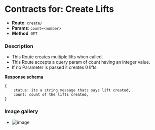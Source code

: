 # Contracts for: Create Lifts

- **Route**: `create/`
- **Params**: `count=<number>`
- **Method**: `GET`

### Description

- This Route creates multiple lifts when called.
- This Route accepts a query param of count having an integer value.
- If no Parameter is passed it creates 0 lifts.

**Response schema**

```
{
    status: its a string message thats says lift created,
    count: count of the lifts created,
}
```

### Image gallery
- ![image](https://user-images.githubusercontent.com/57758447/221763498-3c2937fe-4773-4221-b416-6c16347d1e45.png)
